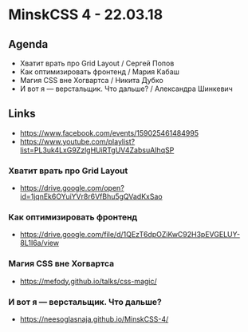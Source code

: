 # MinskCSS 4 - 22.03.18


## Agenda

- Хватит врать про Grid Layout / Сергей Попов
- Как оптимизировать фронтенд / Мария Кабаш
- Магия CSS вне Хогвартса / Никита Дубко
- И вот я — верстальщик. Что дальше? / Александра Шинкевич


## Links

- https://www.facebook.com/events/159025461484995
- https://www.youtube.com/playlist?list=PL3uk4LxG9ZzlgHUiRTgUV4ZabsuAIhqSP


### Хватит врать про Grid Layout

- https://drive.google.com/open?id=1jqnEk6OYuiYVr8r6VfBhu5gQVadKxSao

### Как оптимизировать фронтенд

- https://drive.google.com/file/d/1QEzT6dpOZiKwC92H3pEVGELUY-8L1I6a/view

### Магия CSS вне Хогвартса

- https://mefody.github.io/talks/css-magic/

### И вот я — верстальщик. Что дальше?

- https://neesoglasnaja.github.io/MinskCSS-4/
